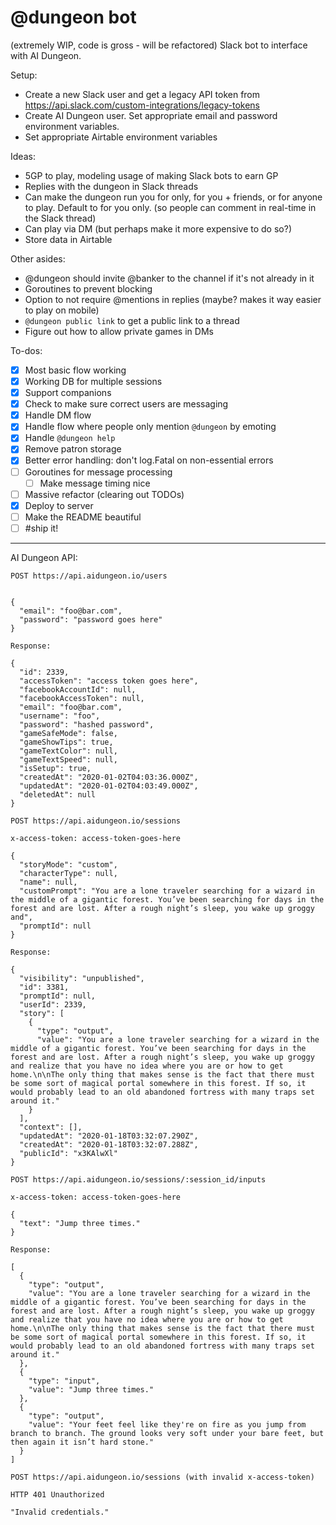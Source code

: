 # @dungeon bot

(extremely WIP, code is gross - will be refactored) Slack bot to interface with AI Dungeon.

Setup:

- Create a new Slack user and get a legacy API token from https://api.slack.com/custom-integrations/legacy-tokens
- Create AI Dungeon user. Set appropriate email and password environment variables.
- Set appropriate Airtable environment variables

Ideas:

- 5GP to play, modeling usage of making Slack bots to earn GP
- Replies with the dungeon in Slack threads
- Can make the dungeon run you for only, for you + friends, or for anyone to play. Default to for you only. (so people can comment in real-time in the Slack thread)
- Can play via DM (but perhaps make it more expensive to do so?)
- Store data in Airtable

Other asides:

- @dungeon should invite @banker to the channel if it's not already in it
- Goroutines to prevent blocking
- Option to not require @mentions in replies (maybe? makes it way easier to play on mobile)
- `@dungeon public link` to get a public link to a thread
- Figure out how to allow private games in DMs

To-dos:

- [x] Most basic flow working
- [x] Working DB for multiple sessions
- [x] Support companions
- [x] Check to make sure correct users are messaging
- [x] Handle DM flow
- [x] Handle flow where people only mention `@dungeon` by emoting
- [x] Handle `@dungeon help`
- [x] Remove patron storage
- [x] Better error handling: don't log.Fatal on non-essential errors
- [ ] Goroutines for message processing
  - [ ] Make message timing nice
- [ ] Massive refactor (clearing out TODOs)
- [x] Deploy to server
- [ ] Make the README beautiful
- [ ] #ship it!

---

AI Dungeon API:

```
POST https://api.aidungeon.io/users


{
  "email": "foo@bar.com",
  "password": "password goes here"
}

Response:

{
  "id": 2339,
  "accessToken": "access token goes here",
  "facebookAccountId": null,
  "facebookAccessToken": null,
  "email": "foo@bar.com",
  "username": "foo",
  "password": "hashed password",
  "gameSafeMode": false,
  "gameShowTips": true,
  "gameTextColor": null,
  "gameTextSpeed": null,
  "isSetup": true,
  "createdAt": "2020-01-02T04:03:36.000Z",
  "updatedAt": "2020-01-02T04:03:49.000Z",
  "deletedAt": null
}
```

```
POST https://api.aidungeon.io/sessions

x-access-token: access-token-goes-here

{
  "storyMode": "custom",
  "characterType": null,
  "name": null,
  "customPrompt": "You are a lone traveler searching for a wizard in the middle of a gigantic forest. You’ve been searching for days in the forest and are lost. After a rough night’s sleep, you wake up groggy and",
  "promptId": null
}

Response:

{
  "visibility": "unpublished",
  "id": 3381,
  "promptId": null,
  "userId": 2339,
  "story": [
    {
      "type": "output",
      "value": "You are a lone traveler searching for a wizard in the middle of a gigantic forest. You’ve been searching for days in the forest and are lost. After a rough night’s sleep, you wake up groggy and realize that you have no idea where you are or how to get home.\n\nThe only thing that makes sense is the fact that there must be some sort of magical portal somewhere in this forest. If so, it would probably lead to an old abandoned fortress with many traps set around it."
    }
  ],
  "context": [],
  "updatedAt": "2020-01-18T03:32:07.290Z",
  "createdAt": "2020-01-18T03:32:07.288Z",
  "publicId": "x3KAlwXl"
}
```

```
POST https://api.aidungeon.io/sessions/:session_id/inputs

x-access-token: access-token-goes-here

{
  "text": "Jump three times."
}

Response:

[
  {
    "type": "output",
    "value": "You are a lone traveler searching for a wizard in the middle of a gigantic forest. You’ve been searching for days in the forest and are lost. After a rough night’s sleep, you wake up groggy and realize that you have no idea where you are or how to get home.\n\nThe only thing that makes sense is the fact that there must be some sort of magical portal somewhere in this forest. If so, it would probably lead to an old abandoned fortress with many traps set around it."
  },
  {
    "type": "input",
    "value": "Jump three times."
  },
  {
    "type": "output",
    "value": "Your feet feel like they're on fire as you jump from branch to branch. The ground looks very soft under your bare feet, but then again it isn’t hard stone."
  }
]
```

```
POST https://api.aidungeon.io/sessions (with invalid x-access-token)

HTTP 401 Unauthorized

"Invalid credentials."
```

